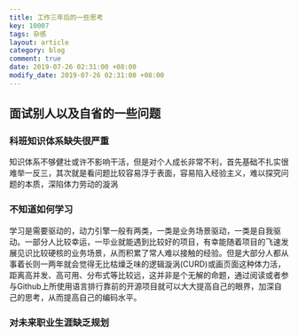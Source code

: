 ```yaml
---
title: 工作三年后的一些思考
key: 10007
tags: 杂感
layout: article
category: blog
comment: true
date: 2019-07-26 02:31:00 +08:00
modify_date: 2019-07-26 02:31:00 +08:00
---
```



## 面试别人以及自省的一些问题

### 科班知识体系缺失很严重
知识体系不够健壮或许不影响干活，但是对个人成长非常不利，首先基础不扎实很难举一反三，其次就是看问题比较容易浮于表面，容易陷入经验主义，难以探究问题的本质，深陷体力劳动的漩涡


### 不知道如何学习
学习是需要驱动的，动力引擎一般有两类，一类是业务场景驱动，一类是自我驱动。一部分人比较幸运，一毕业就能遇到比较好的项目，有幸能随着项目的飞速发展见识比较硬核的业务场景，从而积累了常人难以接触的经验。但是大部分人都从事着长则一两年就会觉得无比枯燥乏味的逻辑漩涡(CURD)或画页面这种体力活，距离高并发、高可用、分布式等比较远，这并非是个无解的命题，通过阅读或者参与Github上所使用语言排行靠前的开源项目就可以大大提高自己的眼界，加深自己的思考，从而提高自己的编码水平。

### 对未来职业生涯缺乏规划